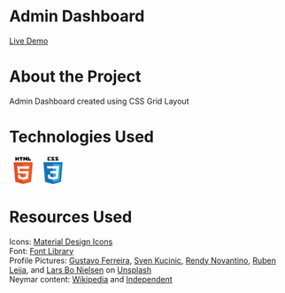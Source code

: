 # Admin Dashboard
<a href="https://luaroxy.github.io/admin-dashboard/">Live Demo </a>

# About the Project
Admin Dashboard created using CSS Grid Layout

# Technologies Used
<img src="https://github.com/devicons/devicon/blob/master/icons/html5/html5-original-wordmark.svg" width="50"> <img src="https://github.com/devicons/devicon/blob/master/icons/css3/css3-original-wordmark.svg" width="50">

# Resources Used
Icons: <a href="https://materialdesignicons.com/">Material Design Icons </a>
\
Font: <a href="https://fontlibrary.org/">Font Library </a>
\
Profile Pictures: <a href="https://unsplash.com/photos/mGMWpkCdTuU">Gustavo Ferreira</a>, <a href="https://unsplash.com/photos/Z0KjmjxUsKs">Sven Kucinic</a>, <a href="https://unsplash.com/photos/8Jsm0wEKLBs">Rendy Novantino</a>, <a href="https://unsplash.com/photos/jY_knL-TVvA">Ruben Leija</a>, and <a href="https://unsplash.com/photos/VQHCm7llrzU">Lars Bo Nielsen</a> on <a href="https://unsplash.com/">Unsplash</a>
\
Neymar content: <a href="https://en.wikipedia.org/wiki/Neymar">Wikipedia</a> and <a href="https://www.independent.co.uk/topic/neymar">Independent</a>
